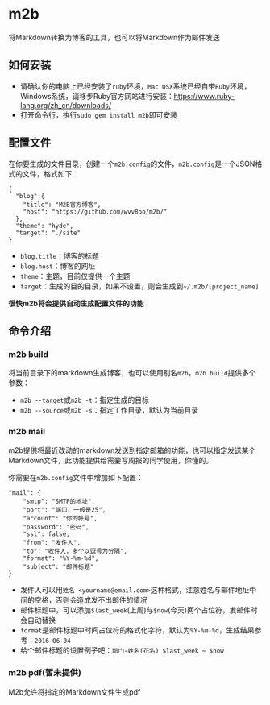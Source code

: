 # m2b

将Markdown转换为博客的工具，也可以将Markdown作为邮件发送

## 如何安装

* 请确认你的电脑上已经安装了`ruby`环境，`Mac OSX`系统已经自带`Ruby`环境，Windows系统，请移步Ruby官方网站进行安装：https://www.ruby-lang.org/zh_cn/downloads/
* 打开命令行，执行`sudo gem install m2b`即可安装

## 配置文件

在你要生成的文件目录，创建一个`m2b.config`的文件，`m2b.config`是一个JSON格式的文件，格式如下：


	{
	  "blog":{
	    "title": "M2B官方博客",
	    "host": "https://github.com/wvv8oo/m2b/"
	  },
	  "theme": "hyde",
	  "target": "./site"
	}

* `blog.title`：博客的标题
* `blog.host`：博客的网址
* `theme`：主题，目前仅提供一个主题
* `target`：生成的目的目录，如果不设置，则会生成到`~/.m2b/[project_name]`

**很快m2b将会提供自动生成配置文件的功能**

## 命令介绍

### m2b build

将当前目录下的markdown生成博客，也可以使用别名`m2b`，`m2b build`提供多个参数：

* `m2b --target`或`m2b -t`：指定生成的目标
* `m2b --source`或`m2b -s`：指定工作目录，默认为当前目录

### m2b mail

m2b提供将最近改动的markdown发送到指定邮箱的功能，也可以指定发送某个Markdown文件，此功能提供给需要写周报的同学使用，你懂的。

你需要在`m2b.config`文件中增加如下配置：


	"mail": {
	  	"smtp": "SMTP的地址",
	    "port": "端口，一般是25",
	    "account": "你的帐号",
	    "password": "密码",
	    "ssl": false,
	    "from": "发件人",
	    "to": "收件人，多个以逗号为分隔",
	    "format": "%Y-%m-%d",
	    "subject": "邮件标题"
	}

* 发件人可以用`姓名 <yourname@email.com>`这种格式，注意姓名与邮件地址中间的空格，否则会造成发不出邮件的情况
* 邮件标题中，可以添加`$last_week`(上周)与`$now`(今天)两个占位符，发邮件时会自动替换
* `format`是邮件标题中时间占位符的格式化字符，默认为`%Y-%m-%d`，生成结果参考：`2016-06-04`
* 给个邮件标题的设置例子吧：`部门-姓名(花名) $last_week ~ $now`

### m2b pdf(暂未提供)

M2b允许将指定的Markdown文件生成pdf
